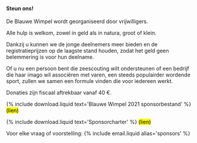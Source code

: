 #### Steun ons!

De Blauwe Wimpel wordt georganiseerd door vrijwilligers.

Alle hulp is welkom, zowel in geld als in natura, groot of klein.

Dankzij u kunnen we de jonge deelnemers meer bieden en de registratieprijzen op de laagste stand houden,
zodat het geld geen belemmering is voor hun deelname.

Of u nu een persoon bent die zeescouting wilt ondersteunen of een bedrijf die haar imago wil associëren met varen,
een steeds populairder wordende sport, zullen we samen een formule vinden die voor iedereen werkt.

Donaties zijn fiscaal aftrekbaar vanaf 40 €.

{% include download.liquid text='Blauwe Wimpel 2021 sponsorbestand' %} <mark>(lien)</mark>  

{% include download.liquid text='Sponsorcharter' %} <mark>(lien)</mark>

Voor elke vraag of voorstelling: {% include email.liquid alias='sponsors' %}
